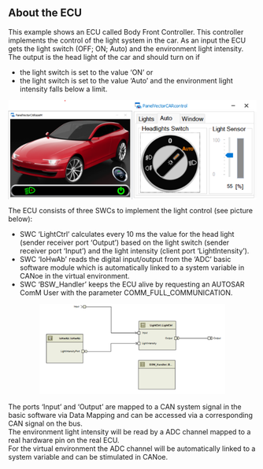 ## About the ECU

This example shows an ECU called Body Front Controller. This controller implements the control of the light system in the car.
As an input the ECU gets the light switch (OFF; ON; Auto) and the environment light intensity.
The output is the head light of the car and should turn on if

- the light switch is set to the value ‘ON’ or
- the light switch is set to the value ‘Auto’ and the environment light intensity falls below a limit.

<div style="display: flex; justify-content: center;">
    <img src="../doc/resources/images/car-image.png" alt="Car Image" style="width: 50%; height: auto;">
    <img src="../doc/resources/images/car-switch.png" alt="Car Switch" style="width: 50%; height: auto;">
</div>


The ECU consists of three SWCs to implement the light control (see picture below):

- SWC ‘LightCtrl’ calculates every 10 ms the value for the head light (sender receiver port ‘Output’) based on the light switch (sender receiver port ‘Input’) and the light intensity (client port ‘LightIntensity’).
- SWC ‘IoHwAb’ reads the digital input/output from the ‘ADC’ basic software module which is automatically linked to a system variable in CANoe in the virtual environment.
- SWC ‘BSW_Handler’ keeps the ECU alive by requesting an AUTOSAR ComM User with the parameter COMM_FULL_COMMUNICATION.

<div class="archi-image" align="center">
    <img src="../doc/resources/images/lightctrl-diagram.png" alt="drawing" width="75%" height=75% />
</div>

The ports ‘Input’ and ‘Output’ are mapped to a CAN system signal in the basic software via Data Mapping and can be accessed via a corresponding CAN signal on the bus.  
The environment light intensity will be read by a ADC channel mapped to a real hardware pin on the real ECU.  
For the virtual environment the ADC channel will be automatically linked to a system variable and can be stimulated in CANoe.